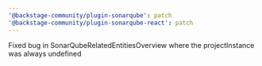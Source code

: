```yaml
---
'@backstage-community/plugin-sonarqube': patch
'@backstage-community/plugin-sonarqube-react': patch
---
```


Fixed bug in SonarQubeRelatedEntitiesOverview where the projectInstance was always undefined
